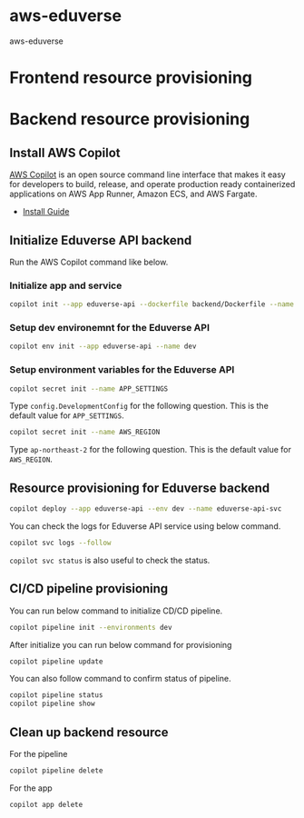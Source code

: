 # aws-eduverse
aws-eduverse



# Frontend resource provisioning


# Backend resource provisioning

## Install AWS Copilot
[AWS Copilot](https://aws.github.io/copilot-cli/) is an open source command line interface that makes it easy for developers to build, release, and operate production ready containerized applications on AWS App Runner, Amazon ECS, and AWS Fargate.
* [Install Guide](https://aws.github.io/copilot-cli/docs/getting-started/install/)

## Initialize Eduverse API backend
Run the AWS Copilot command like below.

### Initialize app and service
```bash
copilot init --app eduverse-api --dockerfile backend/Dockerfile --name eduverse-api-svc --port 5000 --type "Load Balanced Web Service"
```

### Setup dev environemnt for the Eduverse API
```bash
copilot env init --app eduverse-api --name dev  
```

### Setup environment variables for the Eduverse API
```bash
copilot secret init --name APP_SETTINGS
```
Type `config.DevelopmentConfig` for the following question.
This is the default value for `APP_SETTINGS`.


```bash
copilot secret init --name AWS_REGION
```
Type `ap-northeast-2` for the following question. 
This is the default value for `AWS_REGION`.


## Resource provisioning for Eduverse backend
```bash
copilot deploy --app eduverse-api --env dev --name eduverse-api-svc
```

You can check the logs for Eduverse API service using below command.
```bash
copilot svc logs --follow
```
`copilot svc status` is also useful to check the status.


## CI/CD pipeline provisioning
You can run below command to initialize CD/CD pipeline.
```bash
copilot pipeline init --environments dev
```
After initialize you can run below command for provisioning
```bash
copilot pipeline update
```

You can also follow command to confirm status of pipeline.

```bash
copilot pipeline status
copilot pipeline show
```

## Clean up backend resource 
For the pipeline
```bash
copilot pipeline delete
```

For the app
```bash
copilot app delete
```


